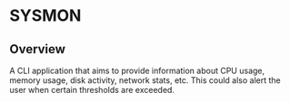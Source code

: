 # SYSMON

## Overview

A CLI application that aims to provide information about CPU usage, memory usage, disk activity, network stats, etc. This could also alert the user when certain thresholds are exceeded.